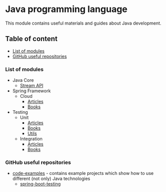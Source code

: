 # Java programming language

This module contains useful materials and guides about Java development.


## Table of content

- [List of modules](#list-of-modules)
- [GitHub useful repositories](#github-useful-repositories)


### List of modules

- Java Core
  - [Stream API](util/stream/README.md)
- Spring Framework
  - Cloud
    - [Articles](spring/cloud/article/README.md)
    - [Books](spring/cloud/book/README.md)
- Testing
  - Unit
    - [Articles](testing/unit/article/README.md)
    - [Books](testing/unit/book/README.md)
    - [Utils](testing/unit/util/README.md)
  - Integration
    - [Articles](testing/integration/article/README.md)
    - [Books](testing/integration/book/README.md)


### GitHub useful repositories

- [code-examples](https://github.com/thombergs/code-examples) - contains example projects which show how to use 
different (not only) Java technologies
  - [spring-boot-testing](https://github.com/thombergs/code-examples/tree/master/spring-boot/spring-boot-testing)
